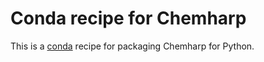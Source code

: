 # Conda recipe for Chemharp

This is a [conda](http://conda.pydata.org/) recipe for packaging Chemharp for Python.
